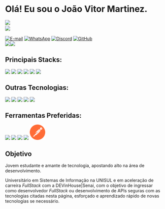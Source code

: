 
<h1> Olá! Eu sou o João Vitor Martinez.</h1>


<img src="https://landing.unisul.br/assets/img/logo-unisul.svg" style="width: 100px; margin-right: 10px" /><br>
<img src="./senai-logo.svg" style="width: 100px" />


<div >
    <a href="justdatascientist@gmail.com"><img src="https://img.shields.io/badge/Gmail-D14836?style=for-the-badge&logo=gmail&logoColor=white" alt="E-mail" style="width: 100px; height: 30px;"/></a>
    <a href="+5548991591572"><img src="https://img.shields.io/badge/WhatsApp-25D366?style=for-the-badge&logo=whatsapp&logoColor=white" alt="WhatsApp" style="width: 100px; height: 30px;"/></a>
    <a href="Jão%20do%20mamão#9989"><img src="https://img.shields.io/badge/Discord-7289DA?style=for-the-badge&logo=discord&logoColor=white" alt="Discord" style="width: 100px; height: 30px;" /></a>
    <a href="https://github.com/JoaoVitorMartinezM/JoaoVitorMartinezM"><img src="https://img.shields.io/badge/GitHub-100000?style=for-the-badge&logo=github&logoColor=white" alt="GitHub" style="width: 100px; height: 30px;"/></a>
</div>
<div style="display: flex; flex-wrap: nowrap">
<a><img src="https://github-readme-stats.vercel.app/api?username=JoaoVitorMartinezM&show_icons=true&theme=midnight-purple" /></a>
<a><img src="https://github-readme-stats.vercel.app/api/top-langs/?username=JoaoVitorMartinezM&langs_count=8&layout=compact&theme=midnight-purple" style="width:310px"/></a>
</div>

<h2>Principais Stacks:</h2>

<div>
<img src="https://cdn.jsdelivr.net/gh/devicons/devicon/icons/java/java-original-wordmark.svg" style="width: 50px" />         
<img src="https://cdn.jsdelivr.net/gh/devicons/devicon/icons/spring/spring-original-wordmark.svg" style="width: 50px"/>
<img src="https://cdn.jsdelivr.net/gh/devicons/devicon/icons/javascript/javascript-original.svg" style="width: 40px"/>
<img src="https://cdn.jsdelivr.net/gh/devicons/devicon/icons/html5/html5-original-wordmark.svg" style="width: 50px" />
<img src="https://cdn.jsdelivr.net/gh/devicons/devicon/icons/css3/css3-original-wordmark.svg" style="width: 50px"/>
<img src="https://cdn.jsdelivr.net/gh/devicons/devicon/icons/react/react-original-wordmark.svg" style="width: 50px" />
</div>

<h2>Outras Tecnologias:</h2>

<div>
<img src="https://cdn.jsdelivr.net/gh/devicons/devicon/icons/python/python-original-wordmark.svg" style="width: 50px"/>
<img src="https://cdn.jsdelivr.net/gh/devicons/devicon/icons/flask/flask-original.svg" style="width: 50px" style="width: 50px"/>
<img src="https://cdn.jsdelivr.net/gh/devicons/devicon/icons/mysql/mysql-original-wordmark.svg" style="width: 50px"/>
<img src="https://cdn.jsdelivr.net/gh/devicons/devicon/icons/postgresql/postgresql-original-wordmark.svg" style="width: 50px" />
<img src="https://cdn.jsdelivr.net/gh/devicons/devicon/icons/sqlalchemy/sqlalchemy-original.svg" style="width: 50px"/>

          
          
          
</div>

<h2>Ferramentas Preferidas:</h2>

<div>
<img src="https://upload.wikimedia.org/wikipedia/commons/a/ae/Github-desktop-logo-symbol.svg" style="width: 50px"/>
<img src="https://cdn.jsdelivr.net/gh/devicons/devicon/icons/vscode/vscode-original-wordmark.svg" style="width: 50px"/>
<img src="https://upload.wikimedia.org/wikipedia/commons/9/9c/IntelliJ_IDEA_Icon.svg" style="width: 50px"/>
<img src="https://cdn.jsdelivr.net/gh/devicons/devicon/icons/bootstrap/bootstrap-original-wordmark.svg" style="width: 50px" />
<img src="./postman-icon-svgrepo-com.svg" style="width: 50px" />
</div>




<h2>Objetivo</h2>
<p>Jovem estudante e amante de tecnologia,  apostando alto na área de desenvolvimento.</p>
<p>Universitário em Sistemas de Informação na UNISUL e em aceleração de carreira <i>FullStack</i> com a DEVinHouse|Senai, com o objetivo de ingressar como desenvolvedor <i>FullStack</i> ou desenvolvimento de APIs seguras com as tecnologias citadas nesta página, esforçado e aprendizado rápido de novas tecnologias se necessário.</p>

          


          
          
          





          
          
          
          
          
